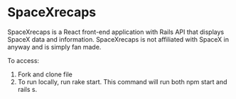 # SpaceXrecaps

SpaceXrecaps is a React front-end application with Rails API that displays SpaceX data and information.  SpaceXrecaps is not affiliated with SpaceX in anyway and is simply fan made.  

To access:
1.  Fork and clone file
2.  To run locally, run rake start.  This command will run both npm start and rails s.
